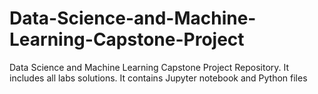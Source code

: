 # Data-Science-and-Machine-Learning-Capstone-Project
Data Science and Machine Learning Capstone Project Repository. It includes all labs solutions. It contains Jupyter notebook and Python files

